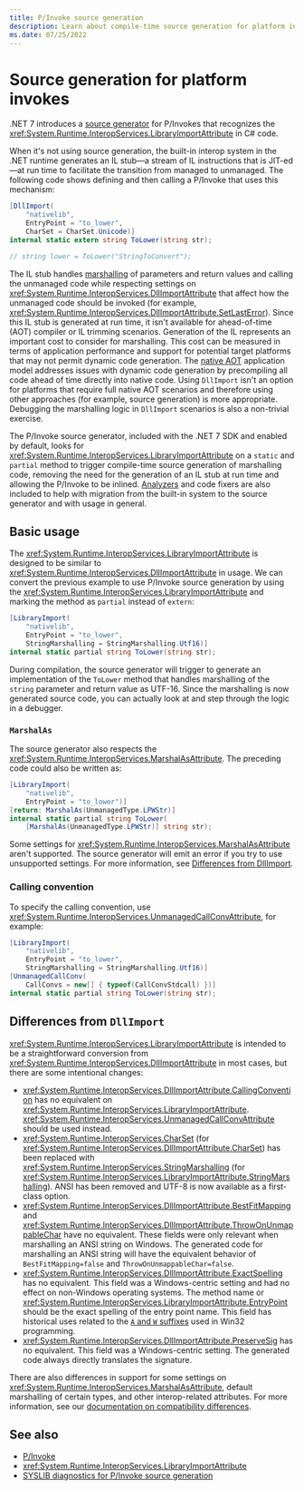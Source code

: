 ```yaml
---
title: P/Invoke source generation
description: Learn about compile-time source generation for platform invokes in .NET.
ms.date: 07/25/2022
---
```


# Source generation for platform invokes

.NET 7 introduces a [source generator](../../csharp/roslyn-sdk/source-generators-overview.md) for P/Invokes that recognizes the <xref:System.Runtime.InteropServices.LibraryImportAttribute> in C# code.

When it's not using source generation, the built-in interop system in the .NET runtime generates an IL stub&mdash;a stream of IL instructions that is JIT-ed&mdash;at run time to facilitate the transition from managed to unmanaged. The following code shows defining and then calling a P/Invoke that uses this mechanism:

```csharp
[DllImport(
    "nativelib",
    EntryPoint = "to_lower",
    CharSet = CharSet.Unicode)]
internal static extern string ToLower(string str);

// string lower = ToLower("StringToConvert");
```

The IL stub handles [marshalling](type-marshalling.md) of parameters and return values and calling the unmanaged code while respecting settings on <xref:System.Runtime.InteropServices.DllImportAttribute> that affect how the unmanaged code should be invoked (for example, <xref:System.Runtime.InteropServices.DllImportAttribute.SetLastError>). Since this IL stub is generated at run time, it isn't available for ahead-of-time (AOT) compiler or IL trimming scenarios. Generation of the IL represents an important cost to consider for marshalling. This cost can be measured in terms of application performance and support for potential target platforms that may not permit dynamic code generation. The [native AOT](../../core/deploying/native-aot/index.md) application model addresses issues with dynamic code generation by precompiling all code ahead of time directly into native code. Using `DllImport` isn't an option for platforms that require full native AOT scenarios and therefore using other approaches (for example, source generation) is more appropriate. Debugging the marshalling logic in `DllImport` scenarios is also a non-trivial exercise.

The P/Invoke source generator, included with the .NET 7 SDK and enabled by default, looks for <xref:System.Runtime.InteropServices.LibraryImportAttribute> on a `static` and `partial` method to trigger compile-time source generation of marshalling code, removing the need for the generation of an IL stub at run time and allowing the P/Invoke to be inlined. [Analyzers](../../fundamentals/syslib-diagnostics/syslib1050-1069.md) and code fixers are also included to help with migration from the built-in system to the source generator and with usage in general.

## Basic usage

The <xref:System.Runtime.InteropServices.LibraryImportAttribute> is designed to be similar to <xref:System.Runtime.InteropServices.DllImportAttribute> in usage. We can convert the previous example to use P/Invoke source generation by using the <xref:System.Runtime.InteropServices.LibraryImportAttribute> and marking the method as `partial` instead of `extern`:

```csharp
[LibraryImport(
    "nativelib",
    EntryPoint = "to_lower",
    StringMarshalling = StringMarshalling.Utf16)]
internal static partial string ToLower(string str);
```

During compilation, the source generator will trigger to generate an implementation of the `ToLower` method that handles marshalling of the `string` parameter and return value as UTF-16. Since the marshalling is now generated source code, you can actually look at and step through the logic in a debugger.

### `MarshalAs`

The source generator also respects the <xref:System.Runtime.InteropServices.MarshalAsAttribute>. The preceding code could also be written as:

```csharp
[LibraryImport(
    "nativelib",
    EntryPoint = "to_lower")]
[return: MarshalAs(UnmanagedType.LPWStr)]
internal static partial string ToLower(
    [MarshalAs(UnmanagedType.LPWStr)] string str);
```

Some settings for <xref:System.Runtime.InteropServices.MarshalAsAttribute> aren't supported. The source generator will emit an error if you try to use unsupported settings. For more information, see [Differences from DllImport](#differences-from-dllimport).

### Calling convention

To specify the calling convention, use <xref:System.Runtime.InteropServices.UnmanagedCallConvAttribute>, for example:

```csharp
[LibraryImport(
    "nativelib",
    EntryPoint = "to_lower",
    StringMarshalling = StringMarshalling.Utf16)]
[UnmanagedCallConv(
    CallConvs = new[] { typeof(CallConvStdcall) })]
internal static partial string ToLower(string str);
```

## Differences from `DllImport`

<xref:System.Runtime.InteropServices.LibraryImportAttribute> is intended to be a straightforward conversion from <xref:System.Runtime.InteropServices.DllImportAttribute> in most cases, but there are some intentional changes:

- <xref:System.Runtime.InteropServices.DllImportAttribute.CallingConvention> has no equivalent on <xref:System.Runtime.InteropServices.LibraryImportAttribute>. <xref:System.Runtime.InteropServices.UnmanagedCallConvAttribute> should be used instead.
- <xref:System.Runtime.InteropServices.CharSet> (for <xref:System.Runtime.InteropServices.DllImportAttribute.CharSet>) has been replaced with <xref:System.Runtime.InteropServices.StringMarshalling> (for <xref:System.Runtime.InteropServices.LibraryImportAttribute.StringMarshalling>). ANSI has been removed and UTF-8 is now available as a first-class option.
- <xref:System.Runtime.InteropServices.DllImportAttribute.BestFitMapping> and <xref:System.Runtime.InteropServices.DllImportAttribute.ThrowOnUnmappableChar> have no equivalent. These fields were only relevant when marshalling an ANSI string on Windows. The generated code for marshalling an ANSI string will have the equivalent behavior of `BestFitMapping=false` and `ThrowOnUnmappableChar=false`.
- <xref:System.Runtime.InteropServices.DllImportAttribute.ExactSpelling> has no equivalent. This field was a Windows-centric setting and had no effect on non-Windows operating systems. The method name or <xref:System.Runtime.InteropServices.LibraryImportAttribute.EntryPoint> should be the exact spelling of the entry point name. This field has historical uses related to the [`A` and `W` suffixes](/windows/win32/intl/unicode-in-the-windows-api) used in Win32 programming.
- <xref:System.Runtime.InteropServices.DllImportAttribute.PreserveSig> has no equivalent. This field was a Windows-centric setting. The generated code always directly translates the signature.

There are also differences in support for some settings on <xref:System.Runtime.InteropServices.MarshalAsAttribute>, default marshalling of certain types, and other interop-related attributes. For more information, see our [documentation on compatibility differences](https://github.com/dotnet/runtime/blob/main/docs/design/libraries/LibraryImportGenerator/Compatibility.md).

## See also

- [P/Invoke](pinvoke.md)
- <xref:System.Runtime.InteropServices.LibraryImportAttribute>
- [SYSLIB diagnostics for P/Invoke source generation](../../fundamentals/syslib-diagnostics/syslib1050-1069.md)
